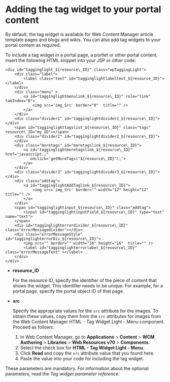 # Adding the tag widget to your portal content

By default, the tag widget is available for Web Content Manager article template pages and blogs and wikis. You can also add tag widgets to your portal content as required.

To include a tag widget in a portal page, a portlet or other portal content, insert the following HTML snippet into your JSP or other code:

```
<div id="tagginglight_${resource\_ID}" class="wpTaggingLight">
    <div class="label">
        <label class="text" id="tagginglightlabeltext_${resource_ID}"></label>
    </div>
    <div class="menu" >
        <a id="tagginglightmenulink_${resource\_ID}" role="link" tabIndex="0">
            <img src='img_Src' border="0"  title="" /> 
        </a>
    </div> 
    <div class="divider1" id="tagginglightdivider1_${resource\_ID}"></div>
    <span id="tagginglighttagslist_${resource\_ID}" class="tags" resource\_ID="my_ID"></span>
    <div class="divider2" id="tagginglightdivider2_${resource\_ID}">
    </div>
    <div class="moretags" id="moretagslink_${resource\_ID}">
        <a id="tagginglightmoretagslink_${resource\_ID}" href="javascript:;" 
           onclick='getMoreTags("${resource\_ID}");'>
        </a>
    </div>
    <div class="divider3" id="tagginglightdivider3_${resource\_ID}"></div>
    <div class="addtag">
        <a id="tagginglightAddTaglink_${resource\_ID}">
            <img src='img_Src' border="" width="12" height="12"  title="" />
        </a>
    </div>
    <span id="tagginglightinput_${resource\_ID}" class="addtag">
        <input id="tagginglightinputField_${resource\_ID}" type="text" name="text">
    </span>
    <div id="tagginglighterrordivider_${resource\_ID}"  class="errorMessagedivider"></div>
    <div class="errorMessageStyle" id="tagginglighterrorDiv_${resource\_ID}">
        <img src="" border="" width="16" height="16"  title="" />
        <label id="tagginglighterrorlabel_${resource\_ID}"  class="errorMessageText" ></label>
    </div>
</div>
```

-   **resource\_ID**

    For the resource ID, specify the identifier of the piece of content that shows the widget. This identifier needs to be unique. For example, for a portal page, specify the portal object ID of that page.

-   **src**

    Specify the appropriate values for the `src` attribute for the images. To obtain these values, copy them from the `src` attributes for images from the Web Content Manager HTML - Tag Widget Light - Menu component. Proceed as follows:

    1.  In Web Content Manager, go to **Applications** \> **Content** \> **WCM Authoring** \> **Libraries** \> **Web Resources v70** \> **Components**.
    2.  Select the check box for **HTML - Tag Widget Light - Menu**.
    3.  Click **Read** and copy the `src` attribute value that you found here.
    4.  Paste the value into your code for including the tag widget.

These parameters are mandatory. For information about the optional parameters, read the *Tag widget parameter reference*.


